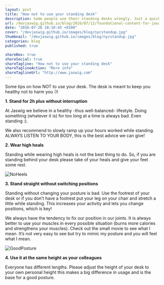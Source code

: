 ```yaml
---
layout: post
title: "How not to use your standing desk"
description: Some people use their standing desks wrongly. Just a quick wrap up of how you shouldn't use yours!
url: /devjaswig.github.io/blog/2016/07/12/foundational-content-for-jaswig.html
date: "2016-07-26 10:10:45 +0100"
cover: "/devjaswig.github.io/images/blog/nycstandup.jpg"
thumbnail: "/devjaswig.github.io/images/blog/nycstandup.jpg"
categories: blog
published: true

shareBox: true
shareSocial: true
shareTagline: "How not to use your standing desk"
shareTaglineAction: "More info"
shareTaglineUrl: "http://www.jaswig.com"
---
```


Some tips on how NOT to use your desk. The desk is meant to keep you healthy not to harm you :)!
<!--more-->

**1. Stand for 2h plus without interruption**

At Jaswig we believe in a healthy -thus well-balanced- lifestyle. Doing something (whatever it is) for too long at a time is always bad. Even standing :).

We also recommend to slowly ramp up  your hours worked while standing. ALWAYS LISTEN TO YOUR BODY, this is the best advice we can give!

**2. Wear high heals**

Standing while wearing high heals is not the best thing to do. So, if you are standing behind your desk please take of your heals and give your feet some rest.

![NoHeels](/devjaswig.github.io/images/blog/noheels.jpg)

**3. Stand straight without switching positions**

Standing without changing your posture is bad. Use the footrest of your desk or if you don’t have a footrest put your leg on your chair and stretch a little while standing. This increases your activity and lets you change positions, which is key!

We always have the tendency to fix our position in our joints. It is always better to use your muscles in every possible situation (burns more calories and strengthens your muscles). Check out the small movie to see what I mean. It’s not very easy to see but try to mimic my posture and you will feel what I mean.

![GoodPosture](/devjaswig.github.io/images/blog/giphy-1.gif)

**4. Use it at the same height as your colleagues**

Everyone has different lengths. Please adjust the height of your desk to your own personal height this makes a big difference in usage and is the base for a good posture.
